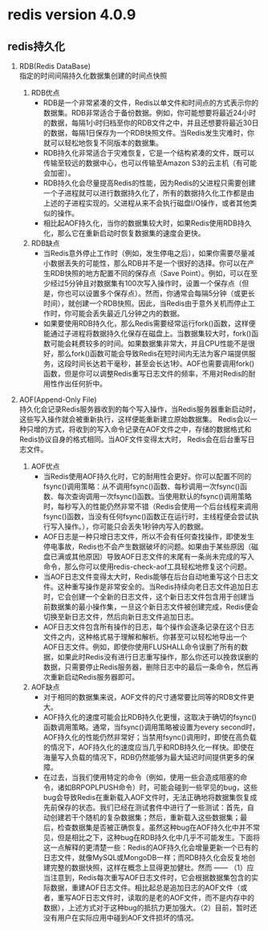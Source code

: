 # redis version 4.0.9
## redis持久化
1. RDB(Redis DataBase)  
指定的时间间隔持久化数据集创建的时间点快照

    1. RDB优点
        - RDB是一个非常紧凑的文件，Redis以单文件和时间点的方式表示你的数据集。RDB非常适合于备份数据。例如，你可能想要将最近24小时的数据，每隔1小时归档至你的RDB文件之中，并且还想要将最近30日的数据，每隔1日保存为一个RDB快照文件。当Redis发生灾难时，你就可以轻松地恢复不同版本的数据集。
        - RDB持久化非常适合于灾难恢复，它是一个结构紧凑的文件，既可以传输至较远的数据中心，也可以传输至Amazon S3的云主机（有可能会加密）。
        - RDB持久化会尽量提高Redis的性能，因为Redis的父进程只需要创建一个子进程就可以进行数据持久化了，所有的数据持久化工作都是由上述的子进程实现的。父进程从来不会执行磁盘I/O操作，或者其他类似的操作。
        - 相比起AOF持久化，当你的数据集较大时，如果Redis使用RDB持久化，那么它在重新启动时恢复数据集的速度会更快。
    2. RDB缺点
        - 当Redis意外停止工作时（例如，发生停电之后），如果你需要尽量减小数据丢失的可能性，那么RDB并不是一个很好的选择。你可以在产生RDB快照的地方配置不同的保存点（Save Point）。例如，可以在至少经过5分钟且对数据集有100次写入操作时，设置一个保存点（但是，你也可以设置多个保存点）。然而，你通常会每隔5分钟（或更长时间），就创建一个RDB快照。因此，当Redis由于意外关机而停止工作时，你可能会丢失最近几分钟之内的数据。
        - 如果要使用RDB持久化，那么Redis需要经常运行fork()函数，这样便能通过子进程将数据持久化保存在磁盘上。当数据集较大时，fork()函数可能会耗费较多的时间。如果数据集非常大，并且CPU性能不是很好，那么fork()函数可能会导致Redis在短时间内无法为客户端提供服务，这段时间长达若干毫秒，甚至会长达1秒。AOF也需要调用fork()函数，但是你可以调整Redis重写日志文件的频率，不用对Redis的耐用性作出任何折中。
        
2. AOF(Append-Only File)  
持久化会记录Redis服务器收到的每个写入操作，当Redis服务器重新启动时，这些写入操作就会被重新执行，这样便能重新建立原始数据集。
Redis会以一种只增的方式，将收到的写入命令记录在AOF文件之中，存储的数据格式和Redis协议自身的格式相同。当AOF文件变得太大时，
Redis会在后台重写日志文件。

    1. AOF优点
        - 当Redis使用AOF持久化时，它的耐用性会更好。你可以配置不同的fsync()调用策略：从不调用fsync()函数、每秒调用一次fsync()函数、每次查询调用一次fsync()函数。当使用默认的fsync()调用策略时，每秒写入的性能仍然非常不错（Redis会使用一个后台线程来调用fsync()函数，当没有任何fsync()函数正在运行时，主线程便会尝试执行写入操作。），你可能只会丢失1秒钟内写入的数据。
        - AOF日志是一种只增日志文件，所以不会有任何查找操作，即使发生停电事故，Redis也不会产生数据破坏的问题。如果由于某些原因（磁盘已满或其他原因）导致AOF日志文件的末尾有一条尚未完成的写入命令，那么你可以使用redis-check-aof工具轻松地修复这个问题。
        - 当AOF日志文件变得太大时，Redis能够在后台自动地重写这个日志文件。这种重写操作是非常安全的。当Redis持续向老日志文件追加日志时，它会创建一个全新的日志文件，这个新日志文件包含用于创建当前数据集的最小操作集，一旦这个新日志文件被创建完成，Redis便会切换至新日志文件，然后向新日志文件追加日志。
        - AOF日志文件包含所有操作的日志，每个操作会逐条记录在这个日志文件之内，这种格式易于理解和解析。你甚至可以轻松地导出一个AOF日志文件。例如，即使你使用FLUSHALL命令误删了所有的数据，如果此时Redis没有进行日志重写操作，那么你还可以挽救误删的数据，只需要停止Redis服务器，删除日志中的最后一条命令，然后再次重新启动Redis服务器即可。
    2. AOF缺点
        - 对于相同的数据集来说，AOF文件的尺寸通常要比同等的RDB文件更大。
        - AOF持久化的速度可能会比RDB持久化更慢，这取决于确切的fsync()函数调用策略。通常，当fsync()调用策略被设置为every second时，AOF持久化的性能仍然非常好；当禁用fsync()调用时，即使在高负载的情况下，AOF持久化的速度应当几乎和RDB持久化一样快。即使在海量写入负载的情况下，RDB仍然能够为最大延迟时间提供更多的保障。
        - 在过去，当我们使用特定的命令（例如，使用一些会造成阻塞的命令，诸如BRPOPLPUSH命令）时，可能会碰到一些罕见的bug，这些bug会导致Redis在重新载入AOF文件时，无法正确地将数据集恢复成先前保存的状态。我们已经在测试套件中进行了一些测试：首先，自动创建若干个随机的复杂数据集；然后，重新载入这些数据集；最后，检查数据集是否被正确恢复。虽然这种bug在AOF持久化中并不常见，但是相比之下，这种bug在RDB持久化中几乎不可能发生。下面将这一点解释的更清楚一些：Redis的AOF持久化会增量更新一个已有的日志文件，就像MySQL或MongoDB一样；而RDB持久化会反复地创建完整的数据快照，这样在概念上显得更加健壮。然而 —— （1）应当注意到，Redis每次重写AOF日志文件时，它会根据数据集包含的实际数据，重建AOF日志文件。相比起总是追加日志的AOF文件（或者，重写AOF日志文件时，读取的是老的AOF文件，而不是内存中的数据），上述方式对于这种bug的抵抗力更加强大。（2）目前，暂时还没有用户在实际应用中碰到AOF文件损坏的情况。
